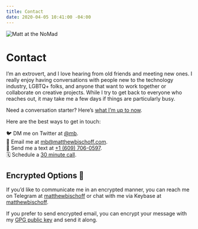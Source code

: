 ```yaml
---
title: Contact
date: 2020-04-05 10:41:00 -04:00
---
```


![Matt at the NoMad](/uploads/nomad.jpeg)

# Contact

I’m an extrovert, and I love hearing from old friends and meeting new ones. I really enjoy having conversations with people new to the technology industry, LGBTQ+ folks, and anyone that want to work together or collaborate on creative projects. While I try to get back to everyone who reaches out, it may take me a few days if things are particularly busy.

Need a conversation starter? Here’s [what I’m up to now](https://matthewbischoff.com/now/).

Here are the best ways to get in touch:

🐦  DM me on Twitter at [@mb](https://twitter.com/mb).  
📧  Email me at [mb@matthewbischoff.com](mailto:mb@matthewbischoff.com).  
📲  Send me a text at <a href="tel:+16097060597">+1 (609) 706-0597</a>.  
🗓  Schedule a [30 minute call](https://calendly.com/matthewbischoff/30-minute-call).  

## Encrypted Options 🔐

If you’d like to communicate me in an encrypted manner, you can reach me on Telegram at [matthewbischoff](http://t.me/matthewbischoff) or chat with me via Keybase at [matthewbischoff](https://keybase.io/matthewbischoff).

If you prefer to send encrypted email, you can encrypt your message with my [GPG public key](/matthewbischoff.gpg) and send it along.